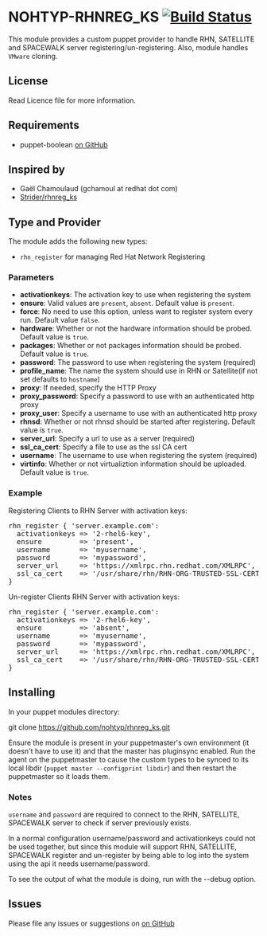 # NOHTYP-RHNREG_KS [![Build Status](https://travis-ci.org/nohtyp/rhnreg_ks.svg?branch=master)](https://travis-ci.org/nohtyp/rhnreg_ks)

This module provides a custom puppet provider to handle RHN, SATELLITE 
and SPACEWALK server registering/un-registering. Also, module handles
`VMware` cloning.

## License

Read Licence file for more information.

## Requirements
* puppet-boolean [on GitHub](https://github.com/adrienthebo/puppet-boolean)

## Inspired by

* Gaël Chamoulaud (gchamoul at redhat dot com)
* [Strider/rhnreg_ks](https://forge.puppetlabs.com/strider/rhnreg_ks)

## Type and Provider

The module adds the following new types:

* `rhn_register` for managing Red Hat Network Registering

### Parameters

- **activationkeys**: The activation key to use when registering the system
- **ensure**: Valid values are `present`, `absent`. Default value is `present`.
- **force**: No need to use this option, unless want to register system every run. Default value `false`.
- **hardware**: Whether or not the hardware information should be probed. Default value is `true`.
- **packages**: Whether or not packages information should be probed. Default value is `true`.
- **password**: The password to use when registering the system (required)
- **profile_name**: The name the system should use in RHN or Satellite(if not set defaults to `hostname`)
- **proxy**: If needed, specify the HTTP Proxy
- **proxy_password**: Specify a password to use with an authenticated http proxy
- **proxy_user**: Specify a username to use with an authenticated http proxy
- **rhnsd**: Whether or not rhnsd should be started after registering. Default value is `true`.
- **server_url**: Specify a url to use as a server (required)
- **ssl_ca_cert**: Specify a file to use as the ssl CA cert
- **username**: The username to use when registering the system (required)
- **virtinfo**: Whether or not virtualiztion information should be uploaded. Default value is `true`.

### Example

Registering Clients to RHN Server with activation keys:

<pre>
rhn_register { 'server.example.com':
  activationkeys => '2-rhel6-key',
  ensure         => 'present',
  username       => 'myusername',
  password       => 'mypassword',
  server_url     => 'https://xmlrpc.rhn.redhat.com/XMLRPC',
  ssl_ca_cert    => '/usr/share/rhn/RHN-ORG-TRUSTED-SSL-CERT',
}
</pre>

Un-register Clients RHN Server with activation keys:

<pre>
rhn_register { 'server.example.com':
  activationkeys => '2-rhel6-key',
  ensure         => 'absent',
  username       => 'myusername',
  password       => 'mypassword',
  server_url     => 'https://xmlrpc.rhn.redhat.com/XMLRPC',
  ssl_ca_cert    => '/usr/share/rhn/RHN-ORG-TRUSTED-SSL-CERT',
}
</pre>

## Installing

In your puppet modules directory:

  git clone https://github.com/nohtyp/rhnreg_ks.git 

Ensure the module is present in your puppetmaster's own environment (it doesn't
have to use it) and that the master has pluginsync enabled.  Run the agent on
the puppetmaster to cause the custom types to be synced to its local libdir
(`puppet master --configprint libdir`) and then restart the puppetmaster so it
loads them.

### Notes
`username` and `password` are required to connect to the RHN, SATELLITE, SPACEWALK server to check if server previously exists.

In a normal configuration username/password and activationkeys could not be used together, but since this module will support
RHN, SATELLITE, SPACEWALK register and un-register by being able to log into the system using the api it needs username/password.

To see the output of what the module is doing, run with the --debug option.

## Issues

Please file any issues or suggestions on [on GitHub](https://github.com/nohtyp/rhnreg_ks/issues)
